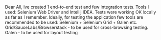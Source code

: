 Dear All, Ive created 1 end-to-end test and few integration tests. 
Tools I used: Selenium Web Driver and Intellij IDEA.
Tests were working OK locally as far as I remember.
Ideally, for testing the application few tools are recommended to be used: Selenium + Selenium Grid + Galen etc.
Grid/SauceLabs/Browserstack - to be used for cross-browsing testing. 
Galen - to be used for layout testing
